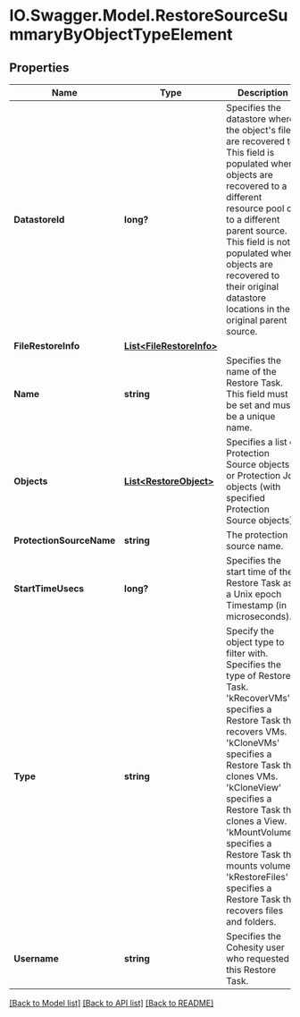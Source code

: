# IO.Swagger.Model.RestoreSourceSummaryByObjectTypeElement
## Properties

Name | Type | Description | Notes
------------ | ------------- | ------------- | -------------
**DatastoreId** | **long?** | Specifies the datastore where the object&#39;s files are recovered to. This field is populated when objects are recovered to a different resource pool or to a different parent source. This field is not populated when objects are recovered to their original datastore locations in the original parent source. | [optional] 
**FileRestoreInfo** | [**List&lt;FileRestoreInfo&gt;**](FileRestoreInfo.md) |  | [optional] 
**Name** | **string** | Specifies the name of the Restore Task. This field must be set and must be a unique name. | 
**Objects** | [**List&lt;RestoreObject&gt;**](RestoreObject.md) | Specifies a list of Protection Source objects or Protection Job objects (with specified Protection Source objects). | [optional] 
**ProtectionSourceName** | **string** | The protection source name. | [optional] 
**StartTimeUsecs** | **long?** | Specifies the start time of the Restore Task as a Unix epoch Timestamp (in microseconds). | [optional] 
**Type** | **string** | Specify the object type to filter with. Specifies the type of Restore Task.  &#39;kRecoverVMs&#39; specifies a Restore Task that recovers VMs. &#39;kCloneVMs&#39; specifies a Restore Task that clones VMs. &#39;kCloneView&#39; specifies a Restore Task that clones a View. &#39;kMountVolumes&#39; specifies a Restore Task that mounts volumes. &#39;kRestoreFiles&#39; specifies a Restore Task that recovers files and folders. | [optional] 
**Username** | **string** | Specifies the Cohesity user who requested this Restore Task. | [optional] 

[[Back to Model list]](../README.md#documentation-for-models) [[Back to API list]](../README.md#documentation-for-api-endpoints) [[Back to README]](../README.md)

